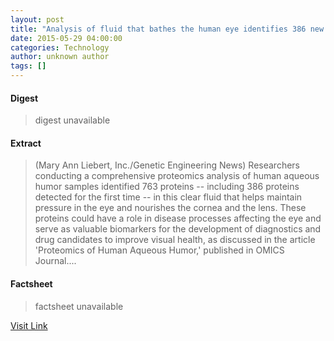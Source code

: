 ```yaml
---
layout: post
title: "Analysis of fluid that bathes the human eye identifies 386 new proteins as biomarker candidates"
date: 2015-05-29 04:00:00
categories: Technology
author: unknown author
tags: []
---
```



#### Digest
>digest unavailable

#### Extract
>(Mary Ann Liebert, Inc./Genetic Engineering News) Researchers conducting a comprehensive proteomics analysis of human aqueous humor samples identified 763 proteins -- including 386 proteins detected for the first time -- in this clear fluid that helps maintain pressure in the eye and nourishes the cornea and the lens. These proteins could have a role in disease processes affecting the eye and serve as valuable biomarkers for the development of diagnostics and drug candidates to improve visual health, as discussed in the article 'Proteomics of Human Aqueous Humor,' published in OMICS Journal....

#### Factsheet
>factsheet unavailable

[Visit Link](http://www.eurekalert.org/pub_releases/2015-05/mali-aof052915.php)


